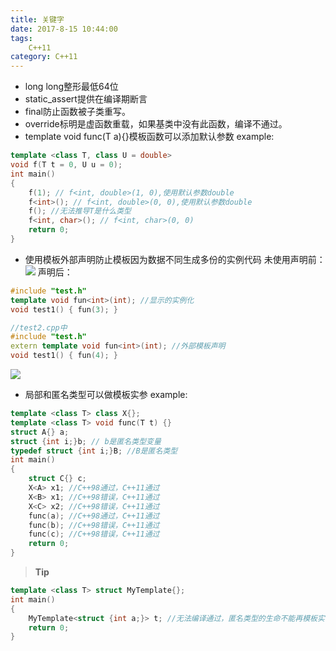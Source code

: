 ```yaml
---
title: 关键字
date: 2017-8-15 10:44:00
tags: 
    C++11
category: C++11
---
```


* long long整形最低64位
* static_assert提供在编译期断言
* final防止函数被子类重写。
* override标明是虚函数重载，如果基类中没有此函数，编译不通过。
* template <typename T = int> void func(T a){}模板函数可以添加默认参数
example:
```c++
template <class T, class U = double>
void f(T t = 0, U u = 0);
int main()
{
    f(1); // f<int, double>(1, 0),使用默认参数double
    f<int>(); // f<int, double>(0, 0),使用默认参数double
    f(); //无法推导T是什么类型
    f<int, char>(); // f<int, char>(0, 0)
    return 0;
}
```
* 使用模板外部声明防止模板因为数据不同生成多份的实例代码
未使用声明前：
![](no_extern_template.png)
声明后：
```c++
#include "test.h"
template void fun<int>(int); //显示的实例化
void test1() { fun(3); }

//test2.cpp中
#include "test.h"
extern template void fun<int>(int); //外部模板声明
void test1() { fun(4); }
```
![](extern_template.png)

* 局部和匿名类型可以做模板实参
example:
```c++
template <class T> class X{};
template <class T> void func(T t) {}
struct A{} a;
struct {int i;}b; // b是匿名类型变量
typedef struct {int i;}B; //B是匿名类型
int main()
{
    struct C{} c;
    X<A> x1; //C++98通过，C++11通过
    X<B> x1; //C++98错误，C++11通过
    X<C> x2; //C++98错误，C++11通过
    func(a); //C++98通过，C++11通过
    func(b); //C++98错误，C++11通过
    func(c); //C++98错误，C++11通过
    return 0;
}
```
> **Tip**
```c++
template <class T> struct MyTemplate{};
int main()
{
    MyTemplate<struct {int a;}> t; //无法编译通过，匿名类型的生命不能再模板实参位置
    return 0;
} 
```